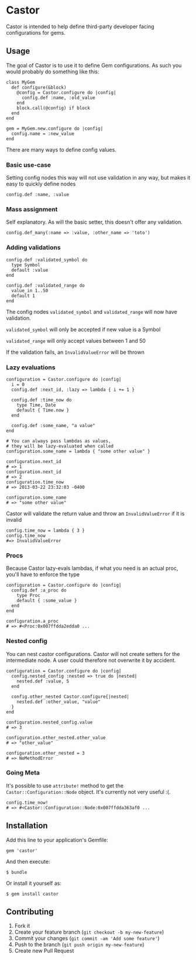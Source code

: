# Castor

Castor is intended to help define third-party developer facing configurations for gems.

## Usage

The goal of Castor is to use it to define Gem configurations. As such you would probably do something like this:

    class MyGem
      def configure(&block)
        @config = Castor.configure do |config|
          config.def :name, :old_value
        end
        block.call(@config) if block
      end
    end

    gem = MyGem.new.configure do |config|
      config.name = :new_value
    end

There are many ways to define config values.

### Basic use-case

Setting config nodes this way will not use validation in any way, but makes it easy to quickly define nodes

    config.def :name, :value

### Mass assignment

Self explanatory. As will the basic setter, this doesn't offer any validation.

    config.def_many(:name => :value, :other_name => 'toto')

### Adding validations

    config.def :validated_symbol do 
      type Symbol
      default :value
    end

    config.def :validated_range do
      value_in 1..50
      default 1
    end

The config nodes `validated_symbol` and `validated_range` will now have validation.

`validated_symbol` will only be accepted if new value is a Symbol

`validated_range` will only accept values between 1 and 50

If the validation fails, an `InvalidValueError` will be thrown

### Lazy evaluations

    configuration = Castor.configure do |config|
      i = 0
      config.def :next_id, :lazy => lambda { i += 1 }

      config.def :time_now do
        type Time, Date
        default { Time.now }
      end

      config.def :some_name, "a value"
    end

    # You can always pass lambdas as values,
    # they will be lazy-evaluated when called
    configuration.some_name = lambda { "some other value" }

    configuration.next_id
    # => 1
    configuration.next_id
    # => 2
    configuration.time_now
    # => 2013-03-22 23:32:03 -0400

    configuration.some_name
    # => "some other value"

Castor will validate the return value and throw an `InvalidValueError` if it is invalid

    config.time_now = lambda { 3 }
    config.time_now
    #=> InvalidValueError

### Procs

Because Castor lazy-evals lambdas, if what you need is an actual proc, you'll have to enforce the type

    configuration = Castor.configure do |config|
      config.def :a_proc do
        type Proc
        default { :some_value }
      end
    end

    configuration.a_proc
    # => #<Proc:0x007ffdda2edda0 ...

### Nested config

You can nest castor configurations. Castor will not create setters for the intermediate node. A user could therefore not overwrite it by accident.
    
    configuration = Castor.configure do |config|
      config.nested_config :nested => true do |nested|
        nested.def :value, 5
      end

      config.other_nested Castor.configure{|nested|
        nested.def :other_value, "value"
      }
    end

    configuration.nested_config.value
    # => 3

    configuration.other_nested.other_value 
    # => "other_value"

    configuration.other_nested = 3
    # => NoMethodError

### Going Meta

It's possible to use `attribute!` method to get the `Castor::Configuration::Node` object. It's currently not very useful :(.

    config.time_now!
    # => #<Castor::Configuration::Node:0x007ffdda363af0 ...

## Installation

Add this line to your application's Gemfile:

    gem 'castor'

And then execute:

    $ bundle

Or install it yourself as:

    $ gem install castor

## Contributing

1. Fork it
2. Create your feature branch (`git checkout -b my-new-feature`)
3. Commit your changes (`git commit -am 'Add some feature'`)
4. Push to the branch (`git push origin my-new-feature`)
5. Create new Pull Request
